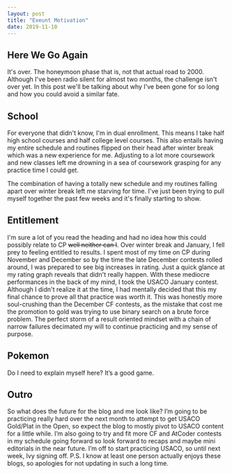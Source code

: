 ```yaml
---
layout: post
title: "Exeunt Motivation"
date: 2019-11-10
---
```


## Here We Go Again
It's over. The honeymoon phase that is, not that actual road to 2000. Although I've been
radio silent for almost two months, the challenge isn't over yet. In this post we'll be talking about why I've been gone for so long and how you could avoid a similar fate.

## School
For everyone that didn't know, I'm in dual enrollment. This means I take half high school courses and half college level courses. This also entails having my entire schedule and routines flipped on their head after winter break which was a new experience for me. Adjusting to a lot more coursework and new classes left me drowning in a sea of coursework grasping for any practice time I could get.

The combination of having a totally new schedule and my routines
falling apart over winter break left me starving for time. I've just been trying to pull
myself together the past few weeks and it's finally starting to show. 

## Entitlement
I'm sure a lot of you read the heading and had no idea how this could possibly relate to CP
~~well neither can I~~. Over winter break and January, I fell prey to feeling entitled to results.
I spent most of my time on CP during November and December so by the time the late December contests rolled around, I was prepared to see big increases in rating. Just a quick glance at my rating graph reveals that didn't really happen. With these mediocre performances in the back of my mind, I took the USACO January contest. Although I didn't realize it at the time, I had mentally decided that this my final chance to prove all that practice was worth it. This was honestly more soul-crushing than the December CF contests, as the mistake that cost me the promotion to gold was trying to use binary search on a brute force problem. The perfect storm of a result oriented mindset with a chain of narrow failures decimated my will to continue practicing and my sense of purpose.  

## Pokemon
Do I need to explain myself here? It’s a good game.

## Outro
So what does the future for the blog and me look like? I’m going to be practicing really hard over the next month to attempt to get USACO Gold/Plat in the Open, so expect the blog to mostly pivot to USACO content for a little while. I’m also going to try and fit more CF and AtCoder contests in my schedule going forward so look forward to recaps and maybe mini editorials in the near future. I’m off to start practicing USACO, so until next week, Ivy signing off. P.S. I know at least one person actually enjoys these blogs, so apologies for not updating in such a long time.

